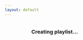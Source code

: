 ```yaml
---
layout: default
---
```


<div class="columns">
    <div class="column left">
        <div id="creating" style="text-align: center;">
			<h3 class="title is-3">Creating playlist...</h3>
		</div>
    </div>
    <div class="column right">
		<div id="done" style="display: none; text-align: center;">
			<h3 class="title is-3">Done!</h3>
			<br />
			<button class="button is-success" id="playlistlink">
				Open playlist in Spotify
			</button>
		</div>
    </div>
</div>